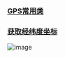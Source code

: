 ### [GPS常用类](https://github.com/ningbaoqi/GPS/blob/master/README-class.md)
### [获取经纬度坐标](https://github.com/ningbaoqi/GPS/commit/0dd15f4558024ea0acc98c3e26d36b0db25b14c9)
![image](https://github.com/ningbaoqi/GPS/blob/master/gif/Screenshot_2018-08-06-15-24-14-05.png)
